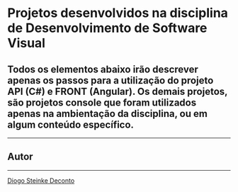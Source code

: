 # Projetos desenvolvidos na disciplina de Desenvolvimento de Software Visual

## Todos os elementos abaixo irão descrever apenas os passos para a utilização do projeto API (C#) e FRONT (Angular). Os demais projetos, são projetos console que foram utilizados apenas na ambientação da disciplina, ou em algum conteúdo específico.
___


## Autor
___
[Diogo Steinke Deconto](https://www.linkedin.com/in/diogodeconto/)
